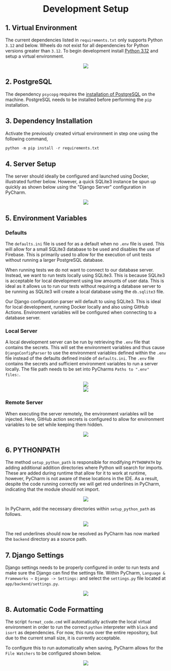 <div align="center">
    <h1> Development Setup </h1>
</div>

## 1. Virtual Environment

The current dependencies listed in `requirements.txt` only supports Python `3.12` and below. Wheels do not exist for all dependencies for Python versions greater than `3.12`. To begin development install [Python 3.12](https://www.python.org/downloads/release/python-31210/) and setup a virtual environment.

<div align="center">
    <img src="./images/venv.png"/>
</div>

## 2. PostgreSQL

The dependency `psycopg` requires the [installation of PostgreSQL](https://www.postgresql.org/download/windows/) on the machine. PostgreSQL needs to be installed before performing the `pip` installation.

## 3. Dependency Installation

Activate the previously created virtual environment in step one using the following command,

```python
python -m pip install -r requirements.txt
```

## 4. Server Setup

The server should ideally be configured and launched using Docker, illustrated further below. However, a quick SQLite3 instance be
spun up quickly as shown below using the "Django Server" configuration in PyCharm.

<div align="center">
    <img src="./images/pycharm_django_server.png"/>
</div>

## 5. Environment Variables

### Defaults

The `defaults.ini` file is used for as a default when no `.env` file is used. This will allow for a small SQLite3 database to be used and disables the use of Firebase. This is primarily used to allow for the execution of unit tests without running a larger PostgreSQL database.

When running tests we do not want to connect to our database server. Instead, we want to run tests locally using SQLite3. This is because SQLite3 is acceptable for local development using low amounts of user data. This is ideal as it allows us to run 
our tests without requiring a database server to be running as SQLite3 will create a 
local database using the `db.sqlite3` file.

Our Django configuration parser will default to using SQLite3. This is ideal for local development, running Docker locally and also using GitHub Actions. Environment variables will be configured when connecting to a database server.

### Local Server

A local development server can be run by retrieving the `.env` file that contains the secrets. This will set the environment variables and thus cause `DjangoConfigParser` to use the environment variables defined within the `.env` file instead of the defaults defined inside of `defaults.ini`. The `.env` file contains the secrets and sufficient environment variables to run a server locally. The file path needs to be set into PyCharms `Paths to ".env" files:`.

<div align="center">
 <img src="./images/dot_env.png"/>
</div>

<div align="center">
 <img src="./images/run_server_community.png"/>
</div>

### Remote Server

When executing the server remotely, the environment variables will be injected. Here, GitHub action secrets is configured to allow for environment variables to be set while keeping them hidden.

<div align="center">
 <img src="./images/github_secrets.png"/>
</div>

## 6. PYTHONPATH

The method `setup_python_path` is responsible for modifying `PYTHONPATH` by adding additional addition directories where Python will search for imports. These are added during runtime that allow for it to work at runtime, however, PyCharm is not aware
of these locations in the IDE. As a result, despite the code running correctly we will get red underlines in PyCharm, indicating that the module should not import.

<div align="center">
    <img src="./images/python_path.png"/>
</div>

In PyCharm, add the necessary directories within `setup_python_path` as follows.

<div align="center">
    <img src="./images/pycharm_python_path.png"/>
</div>

The red underlines should now be resolved as PyCharm has now marked the `backend` directory as a source path.

## 7. Django Settings

Django settings needs to be properly configured in order to run tests and make sure the Django can find the settings file. Within PyCharm, `Language & Frameworks → Django -> Settings:` and select the `settings.py` file located at `app/backend/settings.py`.

<div align="center">
    <img src="images/django_settings.png"/>
</div>

## 8. Automatic Code Formatting

The script `format_code.cmd` will automatically activate the local virtual environment in order to run the correct `python` interpreter with `black` and `isort` as dependencies. For now, this runs over the entire repository, but due to the current small size, it is currently acceptable. 

To configure this to run automatically when saving, PyCharm allows for the `File Watchers` to be configured shown below.

<div align="center">
    <img src="images/code_formatting.png"/>
</div>
